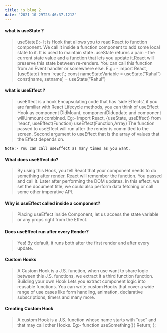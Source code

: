 ```yaml
---
title: js blog 2
date: "2021-10-29T23:46:37.121Z"
---
```


 #### what is useState ?

> useState():- It is Hook that allows you to read React to function component. We call it inside a function component to add some local state to it.
It is used to maintain state .useState returns a pair: - the current state value and a function that lets you update it.React will preserve this state between re-renders.
You can call this function from an Event handler or somewhere else.
>E.g.: - import React, {useState} from ‘react’.;
const nameStateVariable = useState(“Rahul”)
const[name, setname] = useState(“Rahul”)

#### what is useEffect ? 
> useEffect is a hook Encapsulating code that has ‘side Effects’, if you are familiar with  React Lifecycle methods, you can think of useEffect Hook as component DidMount, componentDidupdate and component willUnmount combined.
Eg:-
>Import React, {useState, useEffect} from ‘react’,
useEffect(Function)
useEffect(Function,Array)
The function passed to useEffect will run after the render is committed to the screen.
>Second argument to useEffect that is the array of values that the Effect depends on.
>   
    Note:- You can call useEffect as many times as you want.


#### What does  useEffect do? 
>By using this Hook, you tell React that your component needs to do something after render. React will remember the function. You passed and call it. Later after performing the DOM updates. In this effect, we set the document title, we could also perform data fetching or call some other imperative API.


#### Why is useEffect called inside a component?
> Placing useEffect inside Component, let us access the state variable or any props right from the Effect.

#### Does useEffect  run after every Render?
>Yes! By default, it runs both after the first render and after every update.
#### Custom Hooks
> A Custom Hook is a J.S. function, when use want to share logic between this J.S. functions, we extract it a third function function.
Building your own Hook Lets you extract component logic into reusable functions.
You can write custom Hooks that cover a wide range of use cases like form handling, animation, declarative subscriptions, timers and many more.

#### Creating Custom Hook
> A custom Hook is a J.S. function whose name starts with “use” and that may call other Hooks.
Eg:- function useSomething(){
Return;
};

